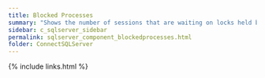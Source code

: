 ```yaml
---
title: ﻿Blocked Processes
summary: "Shows the number of sessions that are waiting on locks held by others."
sidebar: c_sqlserver_sidebar
permalink: sqlserver_component_blockedprocesses.html
folder: ConnectSQLServer
---
```


{% include links.html %}
